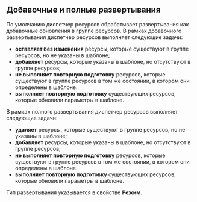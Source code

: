 ## Добавочные и полные развертывания
По умолчанию диспетчер ресурсов обрабатывает развертывания как добавочные обновления в группе ресурсов. В рамках добавочного развертывания диспетчер ресурсов выполняет следующие задачи:

* **оставляет без изменения** ресурсы, которые существуют в группе ресурсов, но не указаны в шаблоне;
* **добавляет** ресурсы, которые указаны в шаблоне, но отсутствуют в группе ресурсов;
* **не выполняет повторную подготовку** ресурсов, которые существуют в группе ресурсов в том же состоянии, в котором они определены в шаблоне.
* **выполняет повторную подготовку** существующих ресурсов, которые обновили параметры в шаблоне.

В рамках полного развертывания диспетчер ресурсов выполняет следующие задачи:

* **удаляет** ресурсы, которые существуют в группе ресурсов, но не указаны в шаблоне;
* **добавляет** ресурсы, которые указаны в шаблоне, но отсутствуют в группе ресурсов;
* **не выполняет повторную подготовку** ресурсов, которые существуют в группе ресурсов в том же состоянии, в котором они определены в шаблоне.
* **выполняет повторную подготовку** существующих ресурсов, которые обновили параметры в шаблоне.

Тип развертывания указывается в свойстве **Режим**.

<!---HONumber=AcomDC_0713_2016-->